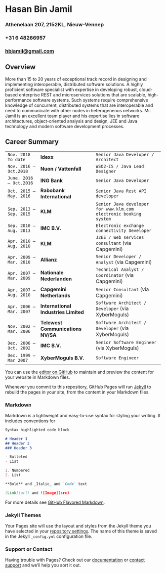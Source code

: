 # Hasan Bin Jamil
### Athenelaan 207, 2152KL, Nieuw-Vennep
### +31 6 48266957
### hbjamil@gmail.com

## Overview
More than 15 to 20 years of exceptional track record in designing and implementing interoperable, distributed software solutions. A highly proficient software specialist with expertise in developing robust, cloud-based enterprise REST and microservices solutions that are scalable, high-performance software systems. Such systems require comprehensive knowledge of concurrent, distributed systems that are interoperable and need to communicate with other nodes in heterogeneous networks. Mr. Jamil is an excellent team player and his expertise lies in software architectures, object-oriented analysis and design, JEE and Java technology and modern software development processes.

## Career Summary
|  |  |  |
| --- | --- | --- |
| `Nov. 2018 – To date` |	**Idexx**	| `Senior Java Developer / Architect` |
| `Nov. 2016 – Oct.2018` | **Nuon / Vattenfall** | `WSO2-IS / Java Lead Designer` |
| `June. 2016 – Oct.2016` |	**ING Bank** | `Senior Java Developer` |
| `Oct. 2015 – May. 2016` |	**Rabobank International** | `Senior Java Rest API developer` |
| `Sep. 2013 – Sep. 2015` | **KLM**	| `Senior Java developer for www.klm.com electronic booking system` |
| `Sep. 2010 – Aug. 2013` | **IMC B.V.**	| `Electronic exchange connectivity Developer` |
| `Apr. 2010 – Aug. 2010` |	**KLM** | `J2EE / Web services consultant` (via Capgemini) |
| `Apr. 2009 – Mar. 2010` |	**Allianz** |	`Senior Developer / Analyst` (via Capgemini) |
| `Apr. 2007 – Mar. 2009` |	**Nationale Nederlanden** |	`Technical Analyst / Coordinator` (via Capgemini) |
| `Apr. 2007 – Aug. 2010` |	**Capgemini Netherlands** |	`Senior Consultant` (via Capgemini) |
| `Apr. 2006 – Mar. 2007` |	**International Industries Limited** | `Software Architect / Developer` (via XyberMoguls) |
| `Nov. 2002 – Mar. 2006` |	**Telewest Communications NV/SA** | `Software Architect / Developer` (via XyberMoguls) |
| `Dec. 2000 – Oct. 2002` |	**IMC B.V.** | `Senior Software Engineer` (via XyberMoguls) |
| `Dec. 1999 – Mar 2007` | **XyberMoguls B.V.** |	`Software Engineer` |


You can use the [editor on GitHub](https://github.com/hbjamil/hbjamil.github.io/edit/master/index.md) to maintain and preview the content for your website in Markdown files.

Whenever you commit to this repository, GitHub Pages will run [Jekyll](https://jekyllrb.com/) to rebuild the pages in your site, from the content in your Markdown files.

### Markdown

Markdown is a lightweight and easy-to-use syntax for styling your writing. It includes conventions for

```markdown
Syntax highlighted code block

# Header 1
## Header 2
### Header 3

- Bulleted
- List

1. Numbered
2. List

**Bold** and _Italic_ and `Code` text

[Link](url) and ![Image](src)
```

For more details see [GitHub Flavored Markdown](https://guides.github.com/features/mastering-markdown/).

### Jekyll Themes

Your Pages site will use the layout and styles from the Jekyll theme you have selected in your [repository settings](https://github.com/hbjamil/cv/settings). The name of this theme is saved in the Jekyll `_config.yml` configuration file.

### Support or Contact

Having trouble with Pages? Check out our [documentation](https://help.github.com/categories/github-pages-basics/) or [contact support](https://github.com/contact) and we’ll help you sort it out.
